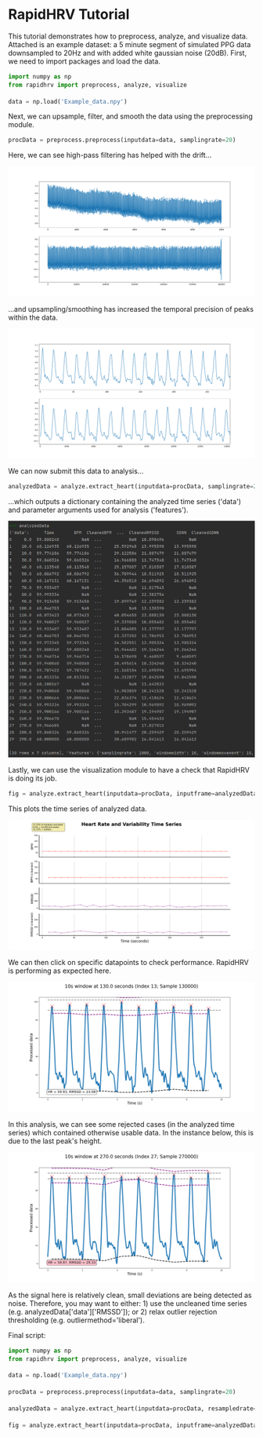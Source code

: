 # RapidHRV Tutorial

This tutorial demonstrates how to preprocess, analyze, and visualize data. Attached is an example dataset: a 5 minute 
segment of simulated PPG data downsampled to 20Hz and with added white gaussian noise (20dB). First, we need to import 
packages and load the data.

```python
import numpy as np
from rapidhrv import preprocess, analyze, visualize

data = np.load('Example_data.npy')
```

Next, we can upsample, filter, and smooth the data using the preprocessing module.

```python
procData = preprocess.preprocess(inputdata=data, samplingrate=20)
```

Here, we can see high-pass filtering has helped with the drift...

![Example_overview](../Images/Example_data_overview.png)

...and upsampling/smoothing has increased the temporal precision of peaks within the data.

![Example_peaks](../Images/Example_data_peaks.png)


We can now submit this data to analysis...

```python
analyzedData = analyze.extract_heart(inputdata=procData, samplingrate=20)
```
...which outputs a dictionary containing the analyzed time series ('data') and parameter arguments used for analysis 
('features').

![Example_peaks](../Images/Analyzed_output.png)

Lastly, we can use the visualization module to have a check that RapidHRV is doing its job.


```python
fig = analyze.extract_heart(inputdata=procData, inputframe=analyzedData)
```

This plots the time series of analyzed data.

![Example_viz](../Images/Tutorial_time_series.png)

We can then click on specific datapoints to check performance. RapidHRV is performing as expected here.

![Example_viz2](../Images/Click.png)

In this analysis, we can see some rejected cases (in the analyzed time series) which contained otherwise usable
data. In the instance below, this is due to the last peak's height.

![Example_viz2](../Images/Click_Reject.png)

As the signal here is relatively clean, small deviations are being detected as noise. Therefore, you may want to 
either: 1) use the uncleaned time series (e.g. analyzedData['data']['RMSSD']); or 2) relax outlier rejection thresholding (e.g. outliermethod='liberal').

Final script:


```python
import numpy as np
from rapidhrv import preprocess, analyze, visualize

data = np.load('Example_data.npy')

procData = preprocess.preprocess(inputdata=data, samplingrate=20)

analyzedData = analyze.extract_heart(inputdata=procData, resampledrate=1000)

fig = analyze.extract_heart(inputdata=procData, inputframe=analyzedData)
```
